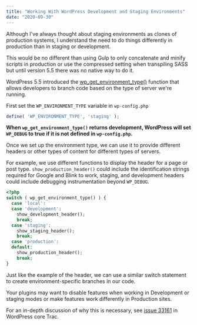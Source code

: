 ```yaml
---
title: "Working With WordPress Development and Staging Environments"
date: "2020-09-30"
---
```


Although I've always thought about staging environments as clones of production systems, I understand the need to do things differently in production than in staging or development.

This would be no different than using Gulp to only concatenate and minify scripts in production or use the compressed setting when transpiling SASS but until version 5.5 there was no native way to do it.

WordPress 5.5 introduced the [wp\_get\_environment\_type()](https://make.wordpress.org/core/2020/07/24/new-wp_get_environment_type-function-in-wordpress-5-5/) function that allows developers to branch code based on the type of server we're running.

First set the `WP_ENVIRONMENT_TYPE` variable in `wp-config.php`

```php
define( 'WP_ENVIRONMENT_TYPE', 'staging' );
```

**When `wp_get_environment_type()` returns development, WordPress will set `WP_DEBUG` to true if it is not defined in `wp-config.php`.**

Once we set up the environment type, we can use it to provide different headers or other types of content for different types of servers.

For example, we use different functions to display the header for a page or post type. `show_production_header()` could include the identification strings required for Google and Blink to work, staging, and development headers could include debugging instrumentation beyond `WP_DEBUG`.

```php
<?php
switch ( wp_get_environment_type() ) {
  case 'local':
  case 'development':
    show_development_header();
    break;
  case 'staging':
    show_staging_header();
    break;
  case 'production':
  default:
    show_production_header();
    break;
}
```

Just like the example of the header, we can use a similar switch statement to create environment-specific branches in our code.

Your plugins may want to disable features when working in Development or staging modes or make features work differently in Production sites.

For an in-depth discussion of why this is necessary, see [issue 33161](https://core.trac.wordpress.org/ticket/33161) in WordPress core Trac.
